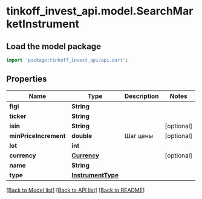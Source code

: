 # tinkoff_invest_api.model.SearchMarketInstrument

## Load the model package
```dart
import 'package:tinkoff_invest_api/api.dart';
```

## Properties
Name | Type | Description | Notes
------------ | ------------- | ------------- | -------------
**figi** | **String** |  | 
**ticker** | **String** |  | 
**isin** | **String** |  | [optional] 
**minPriceIncrement** | **double** | Шаг цены | [optional] 
**lot** | **int** |  | 
**currency** | [**Currency**](Currency.md) |  | [optional] 
**name** | **String** |  | 
**type** | [**InstrumentType**](InstrumentType.md) |  | 

[[Back to Model list]](../README.md#documentation-for-models) [[Back to API list]](../README.md#documentation-for-api-endpoints) [[Back to README]](../README.md)


